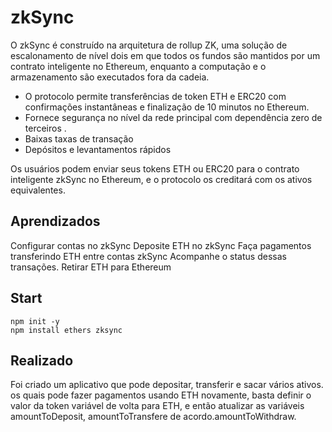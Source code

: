 # zkSync

O zkSync é construído na arquitetura de rollup ZK, uma solução de escalonamento de nível dois em que todos os fundos são mantidos por um contrato inteligente no Ethereum, enquanto a computação e o armazenamento são executados fora da cadeia.
- O protocolo permite transferências de token ETH e ERC20 com confirmações instantâneas e finalização de 10 minutos no Ethereum.
- Fornece segurança no nível da rede principal com dependência zero de terceiros .
- Baixas taxas de transação
- Depósitos e levantamentos rápidos

Os usuários podem enviar seus tokens ETH ou ERC20 para o contrato inteligente zkSync no Ethereum, e o protocolo os creditará com os ativos equivalentes.

## Aprendizados
Configurar contas no zkSync
Deposite ETH no zkSync
Faça pagamentos transferindo ETH entre contas zkSync
Acompanhe o status dessas transações.
Retirar ETH para Ethereum


## Start
```	
npm init -y
npm install ethers zksync
```
## Realizado
Foi criado um aplicativo que pode depositar, transferir e sacar vários ativos. os quais pode fazer pagamentos usando ETH novamente, basta definir o valor da token variável de volta para ETH, e então atualizar as variáveis amountToDeposit​​, amountToTransfere de acordo.amountToWithdraw.